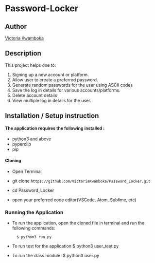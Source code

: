 # Password-Locker

## Author

[Victoria Kwamboka](https://github.com/VictoriaKwamboka)

## Description

This project helps one to:

1. Signing up a new account or platform.
2. Allow user to create a preferred password.
3. Generate random passwords for the user using ASCII codes
4. Save the log in details for various accounts/platforms.
5. Delete account details
6. View multiple log in details for the user.



## Installation / Setup instruction

#### The application requires the following installed :

* python3 and above
* pyperclip
* pip

#### Cloning

* Open Terminal

* git clone ```https://github.com/VictoriaKwamboka/Password_Locker.git```

* cd Password_Locker

* open your preferred code editor(VSCode, Atom, Sublime, etc)

### Running the Application
* To run the application, open the cloned file in terminal and run the following commands:

        $ python3 run.py
       
* To run test for the application
        $ python3 user_test.py
* To run the class module:
        $ python3 user.py

